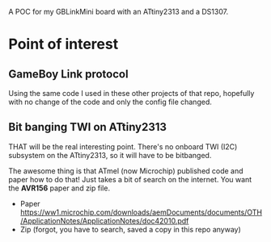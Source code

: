 A POC for my GBLinkMini board with an ATtiny2313 and a DS1307.

# Point of interest

## GameBoy Link protocol
Using the same code I used in these other projects of that repo, hopefully with no change of the code and only the config file changed.

## Bit banging TWI on ATtiny2313

THAT will be the real interesting point. There's no onboard TWI (I2C) subsystem on the ATtiny2313, so it will have to be bitbanged.

The awesome thing is that ATmel (now Microchip) published code and paper how to do that! Just takes a bit of search on the internet. You want the **AVR156** paper and zip file.

- Paper https://ww1.microchip.com/downloads/aemDocuments/documents/OTH/ApplicationNotes/ApplicationNotes/doc42010.pdf
- Zip (forgot, you have to search, saved a copy in this repo anyway)
